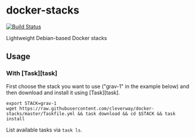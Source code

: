 # docker-stacks

[![Build Status](https://travis-ci.org/cleverway/docker-stacks.svg?branch=master)](https://travis-ci.org/cleverway/docker-stacks)

Lightweight Debian-based Docker stacks

## Usage

### With [Task][task]

First choose the stack you want to use ("grav-1" in the example below) and then download and install it using [Task][task].

```
export STACK=grav-1
wget https://raw.githubusercontent.com/cleverway/docker-stacks/master/Taskfile.yml && task download && cd $STACK && task install
```

List available tasks via `task ls`.
